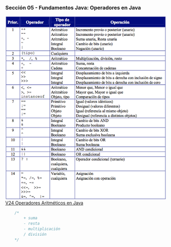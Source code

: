 ### Sección 05 - Fundamentos Java: Operadores en Java
<img src="Apuntes/prioridad.png"
     alt="Markdown Monster icon"
     style="float: left; margin-right: 10px;" />

[V24 Operadores Aritméticos en Java]()
```java
    /* 
        + suma
        - resta
        - multiplicación
        / división
    */
```